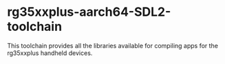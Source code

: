 # rg35xxplus-aarch64-SDL2-toolchain
This toolchain provides all the libraries available for compiling apps for the rg35xxplus handheld devices.
